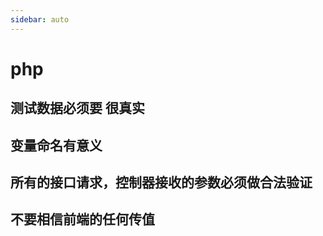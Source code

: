 ```yaml
---
sidebar: auto
---
```


# php

## 测试数据必须要 很真实

## 变量命名有意义

## 所有的接口请求，控制器接收的参数必须做合法验证

## 不要相信前端的任何传值
